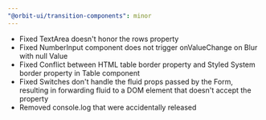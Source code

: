 ```yaml
---
"@orbit-ui/transition-components": minor
---
```


- Fixed TextArea doesn't honor the rows property
- Fixed NumberInput component does not trigger onValueChange on Blur with null Value
- Fixed Conflict between HTML table border property and Styled System border property in Table component
- Fixed Switches don't handle the fluid props passed by the Form, resulting in forwarding fluid to a DOM element that doesn't accept the property
- Removed console.log that were accidentally released
